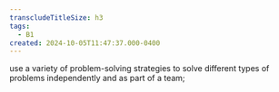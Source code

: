 ```yaml
---
transcludeTitleSize: h3
tags:
  - B1
created: 2024-10-05T11:47:37.000-0400
---
```

use a variety of problem-solving strategies to solve different types of problems independently and as part of a team;